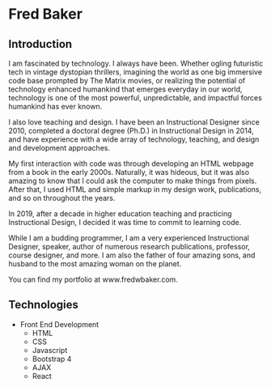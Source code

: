 <h1>Fred Baker</h1>


<h2>Introduction</h2> 
<p>I am fascinated by technology. I always have been. Whether ogling futuristic tech in vintage dystopian thrillers, imagining the world as one big immersive code base prompted by The Matrix movies, or realizing the potential of technology enhanced humankind that emerges everyday in our world, technology is one of the most powerful, unpredictable, and impactful forces humankind has ever known.</p>

<p>I also love teaching and design. I have been an Instructional Designer since 2010, completed a doctoral degree (Ph.D.) in Instructional Design in 2014, and have experience with a wide array of technology, teaching, and design and development approaches. </p>

<p>My first interaction with code was through developing an HTML webpage from a book in the early 2000s. Naturally, it was hideous, but it was also amazing to know that I could ask the computer to make things from pixels. After that, I used HTML and simple markup in my design work, publications, and so on throughout the years.</p> 
<p>In 2019, after a decade in higher education teaching and practicing Instructional Design, I decided it was time to commit to learning code.</p>

<p>While I am a budding programmer, I am a very experienced Instructional Designer, speaker, author of numerous research publications, professor, course designer, and more. I am also the father of four amazing sons, and husband to the most amazing woman on the planet.</p>
<p>You can find my portfolio at www.fredwbaker.com.</p>


<h2>Technologies</h2>

* Front End Development
  * HTML
  * CSS
  * Javascript
  * Bootstrap 4
  * AJAX
  * React

